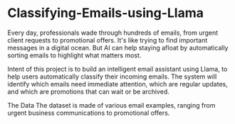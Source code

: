 # Classifying-Emails-using-Llama 
Every day, professionals wade through hundreds of emails, from urgent client requests to promotional offers. 
It's like trying to find important messages in a digital ocean. 
But AI can help staying afloat by automatically sorting emails to highlight what matters most.

Intent of this project is to build an intelligent email assistant using Llama, to help users automatically classify their incoming emails. 
The system will identify which emails need immediate attention, which are regular updates, and which are promotions that can wait or be archived.

The Data
The dataset is made of various email examples, ranging from urgent business communications to promotional offers.
